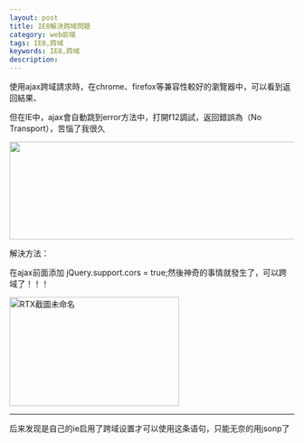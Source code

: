 ```yaml
---
layout: post
title: IE8解決跨域問題
category: web前端
tags: IE8,跨域
keywords: IE8,跨域
description: 
---
```


使用ajax跨域請求時，在chrome、firefox等兼容性較好的瀏覽器中，可以看到返回結果、

但在IE中，ajax會自動跳到error方法中，打開f12調試，返回錯誤為（No Transport），苦惱了我很久

[<img class="alignnone wp-image-36 size-full" src="http://img.gitdc.com/blog/2015/01/1.png" alt="" width="669" height="173" />][1]

解決方法：

在ajax前面添加 jQuery.support.cors = true;然後神奇的事情就發生了，可以跨域了！！！

[<img class="alignnone size-medium wp-image-35" src="http://img.gitdc.com/blog/2015/01/RTX截圖未命名2-300x193.jpg" alt="RTX截圖未命名" width="300" height="193" />][2]

---

后来发现是自己的ie启用了跨域设置才可以使用这条语句，只能无奈的用jsonp了

 


[1]: http://img.gitdc.com/blog/2015/01/1.png
[2]: http://img.gitdc.com/blog/2015/01/RTX截圖未命名2.jpg
